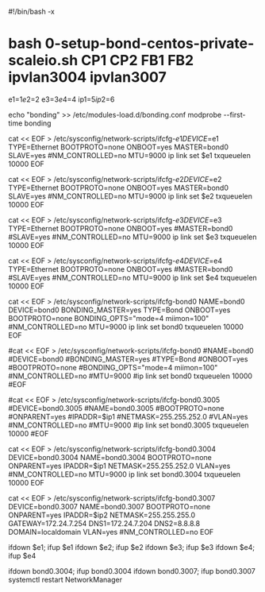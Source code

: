 #!/bin/bash -x
# bash 0-setup-bond-centos-private-scaleio.sh CP1 CP2 FB1 FB2 ipvlan3004 ipvlan3007

e1=$1
e2=$2
e3=$3
e4=$4
ip1=$5
ip2=$6

echo "bonding" >> /etc/modules-load.d/bonding.conf
modprobe --first-time bonding

cat << EOF > /etc/sysconfig/network-scripts/ifcfg-$e1
DEVICE=$e1
TYPE=Ethernet
BOOTPROTO=none
ONBOOT=yes
MASTER=bond0
SLAVE=yes
#NM_CONTROLLED=no
MTU=9000
ip link set $e1 txqueuelen 10000
EOF

cat << EOF > /etc/sysconfig/network-scripts/ifcfg-$e2
DEVICE=$e2
TYPE=Ethernet
BOOTPROTO=none
ONBOOT=yes
MASTER=bond0
SLAVE=yes
#NM_CONTROLLED=no
MTU=9000
ip link set $e2 txqueuelen 10000
EOF

cat << EOF > /etc/sysconfig/network-scripts/ifcfg-$e3
DEVICE=$e3
TYPE=Ethernet
BOOTPROTO=none
ONBOOT=yes
#MASTER=bond0
#SLAVE=yes
#NM_CONTROLLED=no
MTU=9000
ip link set $e3 txqueuelen 10000
EOF

cat << EOF > /etc/sysconfig/network-scripts/ifcfg-$e4
DEVICE=$e4
TYPE=Ethernet
BOOTPROTO=none
ONBOOT=yes
#MASTER=bond0
#SLAVE=yes
#NM_CONTROLLED=no
MTU=9000
ip link set $e4 txqueuelen 10000
EOF

cat << EOF > /etc/sysconfig/network-scripts/ifcfg-bond0
NAME=bond0
DEVICE=bond0
BONDING_MASTER=yes
TYPE=Bond
ONBOOT=yes
BOOTPROTO=none
BONDING_OPTS="mode=4 miimon=100"
#NM_CONTROLLED=no
MTU=9000
ip link set bond0 txqueuelen 10000
EOF

#cat << EOF > /etc/sysconfig/network-scripts/ifcfg-bond0
#NAME=bond0
#DEVICE=bond0
#BONDING_MASTER=yes
#TYPE=Bond
#ONBOOT=yes
#BOOTPROTO=none
#BONDING_OPTS="mode=4 miimon=100"
#NM_CONTROLLED=no
#MTU=9000
#ip link set bond0 txqueuelen 10000
#EOF

#cat << EOF > /etc/sysconfig/network-scripts/ifcfg-bond0.3005
#DEVICE=bond0.3005
#NAME=bond0.3005
#BOOTPROTO=none
#ONPARENT=yes
#IPADDR=$ip1
#NETMASK=255.255.252.0
#VLAN=yes
#NM_CONTROLLED=no
#MTU=9000
#ip link set bond0.3005 txqueuelen 10000
#EOF

cat << EOF > /etc/sysconfig/network-scripts/ifcfg-bond0.3004
DEVICE=bond0.3004
NAME=bond0.3004
BOOTPROTO=none
ONPARENT=yes
IPADDR=$ip1
NETMASK=255.255.252.0
VLAN=yes
#NM_CONTROLLED=no
MTU=9000
ip link set bond0.3004 txqueuelen 10000
EOF

cat << EOF > /etc/sysconfig/network-scripts/ifcfg-bond0.3007
DEVICE=bond0.3007
NAME=bond0.3007
BOOTPROTO=none
ONPARENT=yes
IPADDR=$ip2
NETMASK=255.255.255.0
GATEWAY=172.24.7.254
DNS1=172.24.7.204
DNS2=8.8.8.8
DOMAIN=localdomain
VLAN=yes
#NM_CONTROLLED=no
EOF

ifdown $e1; ifup $e1
ifdown $e2; ifup $e2
ifdown $e3; ifup $e3
ifdown $e4; ifup $e4

ifdown bond0.3004; ifup bond0.3004
ifdown bond0.3007; ifup bond0.3007
systemctl restart NetworkManager
